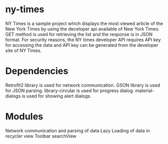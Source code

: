# ny-times

NY Times is a sample project which displays the most viewed article of the New York Times by using the deceloper api available of New York Times. GET method is used for retrieving the list and the response is in JSON format. For security reasons, the NY times developer API requires API key for accessing the data and API key can be generated from the developer site of NY Times.

# Dependencies

Retrofit2 library is used for network communication.
GSON library is used for JSON parsing.
library-circular is used for progress dialog.
material-dialogs is used for showing alert dialogs.

# Modules

Network communication and parsing of data
Lazy Loading of data in recycler view
Toolbar searchView 
